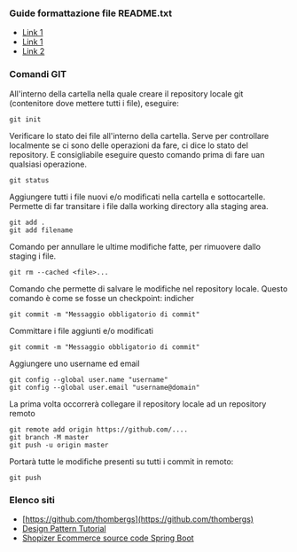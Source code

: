 ### Guide formattazione file README.txt

- [Link 1](https://docs.github.com/en/github/writing-on-github/basic-writing-and-formatting-syntax)
- [Link 1](https://guides.github.com/pdfs/markdown-cheatsheet-online.pdf)
- [Link 2](https://github.com/adam-p/markdown-here/wiki/Markdown-Cheatsheet)


### Comandi GIT

All'interno della cartella nella quale creare il repository locale git (contenitore dove mettere tutti i file), eseguire:
```
git init

```

Verificare lo stato dei file all'interno della cartella.
Serve per controllare localmente se ci sono delle operazioni da fare, ci dice lo stato del repository.
E consigliabile eseguire questo comando prima di fare uan qualsiasi operazione.
```
git status

```

Aggiungere tutti i file nuovi e/o modificati nella cartella e sottocartelle.
Permette di far transitare i file dalla working directory alla staging area.
```
git add .
git add filename

```


Comando per annullare le ultime modifiche fatte, per rimuovere dallo staging i file.
```
git rm --cached <file>...
```


Comando che permette di salvare le modifiche nel repository locale.
Questo comando è come se fosse un checkpoint: indicher
```
git commit -m "Messaggio obbligatorio di commit"
```


Committare i file aggiunti e/o modificati
```
git commit -m "Messaggio obbligatorio di commit"
```

Aggiungere uno username ed email
```
git config --global user.name "username"
git config --global user.email "username@domain"
```


La prima volta occorrerà collegare il repository locale ad un repository remoto
```
git remote add origin https://github.com/....
git branch -M master
git push -u origin master
```



Portarà tutte le modifiche presenti su tutti i commit in remoto:
```
git push 
```



### Elenco siti

- [https://github.com/thombergs](https://github.com/thombergs)
- [Design Pattern Tutorial](https://www.tutorialspoint.com/design_pattern)
- [Shopizer Ecommerce source code Spring Boot](https://github.com/shopizer-ecommerce/shopizer)